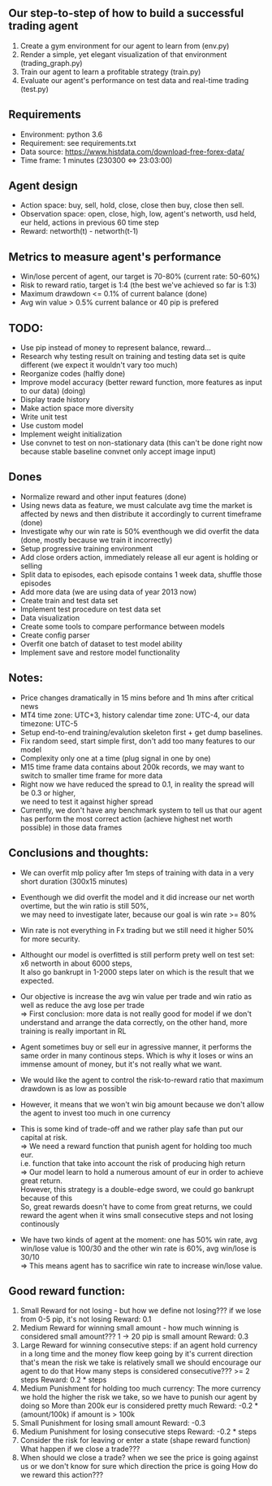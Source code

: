 ## Our step-to-step of how to build a successful trading agent  
1. Create a gym environment for our agent to learn from (env.py)  
2. Render a simple, yet elegant visualization of that environment (trading_graph.py)  
3. Train our agent to learn a profitable strategy (train.py)  
4. Evaluate our agent's performance on test data and real-time trading (test.py)  
## Requirements  
- Environment: python 3.6  
- Requirement: see requirements.txt  
- Data source: https://www.histdata.com/download-free-forex-data/
- Time frame: 1 minutes (230300 <=> 23:03:00)  
## Agent design  
- Action space: buy, sell, hold, close, close then buy, close then sell.  
- Observation space: open, close, high, low, agent's networth, usd held, eur held, actions in previous 60 time step  
- Reward: networth(t) - networth(t-1)  
## Metrics to measure agent's performance
- Win/lose percent of agent, our target is 70-80% (current rate: 50-60%)
- Risk to reward ratio, target is 1:4 (the best we've achieved so far is 1:3)
- Maximum drawdown <= 0.1% of current balance (done)
- Avg win value > 0.5% current balance or 40 pip is prefered
## TODO:  
- Use pip instead of money to represent balance, reward...
- Research why testing result on training and testing data set is quite different (we expect it wouldn't vary too much)
- Reorganize codes (halfly done)  
- Improve model accuracy (better reward function, more features as input to our data) (doing)  
- Display trade history   
- Make action space more diversity  
- Write unit test  
- Use custom model  
- Implement weight initialization  
- Use convnet to test on non-stationary data (this can't be done right now because stable baseline convnet only accept image input)  
## Dones
- Normalize reward and other input features (done)
- Using news data as feature, we must calculate avg time the market is affected by 
news and then distribute it accordingly to current timeframe (done)  
- Investigate why our win rate is 50% eventhough we did overfit the data  (done, mostly because we 
train it incorrectly)  
- Setup progressive training environment  
- Add close orders action, immediately release all eur agent is holding or selling  
- Split data to episodes, each episode contains 1 week data, shuffle those episodes  
- Add more data (we are using data of year 2013 now)  
- Create train and test data set  
- Implement test procedure on test data set   
- Data visualization    
- Create some tools to compare performance between models  
- Create config parser  
- Overfit one batch of dataset to test model ability  
- Implement save and restore model functionality  
## Notes:  
- Price changes dramatically in 15 mins before and 1h mins after critical news  
- MT4 time zone: UTC+3, history calendar time zone: UTC-4, our data timezone: UTC-5  
- Setup end-to-end training/evalution skeleton first + get dump baselines.  
- Fix random seed, start simple first, don't add too many features to our model
- Complexity only one at a time (plug signal in one by one)  
- M15 time frame data contains about 200k records, we may want to switch to smaller time frame for more data  
- Right now we have reduced the spread to 0.1, in reality the spread will be 0.3 or higher,  
we need to test it against higher spread  
- Currently, we don't have any benchmark system to tell us that our agent has perform the most correct action 
(achieve highest net worth possible) in those data frames   
## Conclusions and thoughts:
- We can overfit mlp policy after 1m steps of training with data in a very short duration (300x15 minutes)  
- Eventhough we did overfit the model and it did increase our net worth overtime, but the win ratio is still 50%,  
we may need to investigate later, because our goal is win rate >= 80%  
- Win rate is not everything in Fx trading but we still need it higher 50% for more security.
- Althought our model is overfitted is still perform prety well on test set: x6 networth in about 6000 steps,  
It also go bankrupt in 1-2000 steps later on which is the result that we expected.  
- Our objective is increase the avg win value per trade and win ratio as well as reduce the avg lose per trade  
=> First conclusion: more data is not really good for model if we don't understand and arrange the data correctly, 
on the other hand, more training is really important in RL  

- Agent sometimes buy or sell eur in agressive manner, it performs the same order in many continous steps. Which 
is why it loses or wins an immense amount of money, but it's not really what we want.  
- We would like the agent to control the risk-to-reward ratio that maximum drawdown is as low as possible  
- However, it means that we won't win big amount because we don't allow the agent to invest too much in one currency  
- This is some kind of trade-off and we rather play safe than put our capital at risk.  
=> We need a reward function that punish agent for holding too much eur.  
i.e. function that take into account the risk of producing high return  
=> Our model learn to hold a numerous amount of eur in order to achieve great return.   
However, this strategy is a double-edge sword, we could go bankrupt because of this  
So, great rewards doesn't have to come from great returns, we could reward the agent when it wins small
consecutive steps and not losing continously  

- We have two kinds of agent at the moment: one has 50% win rate, avg win/lose value is 100/30 and the other
 win rate is 60%, avg win/lose is 30/10  
=> This means agent has to sacrifice win rate to increase win/lose value.  

## Good reward function:
1. Small Reward for not losing - but how we define not losing??? if we lose from 0-5 pip, it's not losing
Reward: 0.1
2. Medium Reward for winning small amount - how much winning is considered small amount??? 
1 -> 20 pip is small amount
Reward: 0.3
3. Large Reward for winning consecutive steps: if an agent hold currency in a long time and
the money flow keep going by it's current direction that's mean the risk we take is relatively small
we should encourage our agent to do that
How many steps is considered consecutive??? >= 2 steps
Reward: 0.2 * steps
4. Medium Punishment for holding too much currency: The more currency we hold
the higher the risk we take, so we have to punish our agent by doing so
More than 200k eur is considered pretty much
Reward: -0.2 * (amount/100k) if amount is > 100k
5. Small Punishment for losing small amount 
Reward: -0.3
6. Medium Punishment for losing consecutive steps
Reward: -0.2 * steps
7. Consider the risk for leaving or enter a state (shape reward function)
What happen if we close a trade???
8. When should we close a trade? when we see the price is going against us
or we don't know for sure which direction the price is going
How do we reward this action??? 
